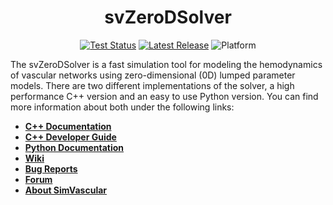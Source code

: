 
<div align="center">
<h1>svZeroDSolver</h1>

[![Test Status](https://github.com/richterjakob/svZeroDSolver/actions/workflows/test.yml/badge.svg)](https://github.com/richterjakob/svZeroDSolver/actions)
[![Latest Release](https://img.shields.io/github/v/release/richterjakob/svZeroDSolver?label=latest)](https://github.com/richterjakob/svZeroDSolver/releases/latest)
![Platform](https://img.shields.io/badge/platform-macOS%20|%Ubuntu-blue)

</div>

The svZeroDSolver is a fast simulation tool for modeling the hemodynamics of
vascular networks using zero-dimensional (0D) lumped parameter models. There
are two different implementations of the solver, a high performance C++
version and an easy to use Python version. You can find more information about
both under the following links:

* [**C++ Documentation**](https://richterjakob.github.io/svZeroDSolver/cpp)
* [**C++ Developer Guide**](https://richterjakob.github.io/svZeroDSolver/cpp/md_developer_guide.html)
* [**Python Documentation**](https://richterjakob.github.io/svZeroDSolver/python)
* [**Wiki**](https://github.com/richterjakob/svZeroDSolver/wiki)
* [**Bug Reports**](https://github.com/SimVascular/svZeroDSolver/issues)
* [**Forum**](https://github.com/SimVascular/svZeroDSolver/discussions)
* [**About SimVascular**](https://simvascular.github.io)
